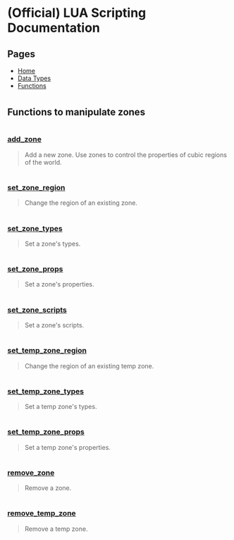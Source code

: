 
# (Official) LUA Scripting Documentation

## Pages
- [Home](../../index)
- [Data Types](../data-types)
- [Functions](../functions)

#
## Functions to manipulate zones
#
### [add_zone](zones/add_zone)
> Add a new zone. Use zones to control the properties of cubic regions of the world.
#
### [set_zone_region](zones/set_zone_region)
> Change the region of an existing zone.
#
### [set_zone_types](zones/set_zone_types)
> Set a zone's types.
#
### [set_zone_props](zones/set_zone_props)
> Set a zone's properties.
#
### [set_zone_scripts](zones/set_zone_scripts)
> Set a zone's scripts.
#
### [set_temp_zone_region](zones/set_temp_zone_region)
> Change the region of an existing temp zone.
#
### [set_temp_zone_types](zones/set_temp_zone_types)
> Set a temp zone's types.
#
### [set_temp_zone_props](zones/set_temp_zone_props)
> Set a temp zone's properties.
#
### [remove_zone](zones/remove_zone)
> Remove a zone.
#
### [remove_temp_zone](zones/remove_temp_zone)
> Remove a temp zone.
#
